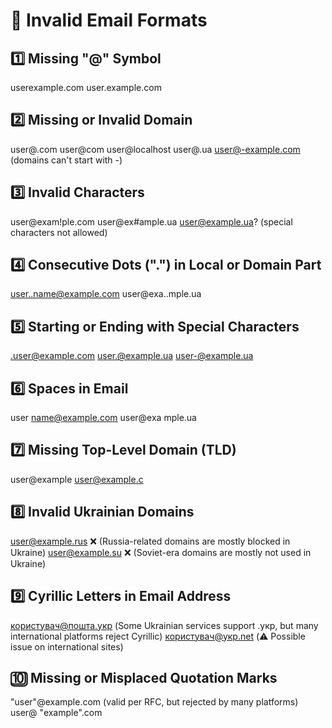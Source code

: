 # 🚫 Invalid Email Formats
## 1️⃣ Missing "@" Symbol
userexample.com
user.example.com
## 2️⃣ Missing or Invalid Domain
user@.com
user@com
user@localhost
user@.ua
user@-example.com (domains can't start with -)
## 3️⃣ Invalid Characters
user@exam!ple.com
user@ex#ample.ua
user@example.ua? (special characters not allowed)
## 4️⃣ Consecutive Dots (".") in Local or Domain Part
user..name@example.com
user@exa..mple.ua
## 5️⃣ Starting or Ending with Special Characters
.user@example.com
user.@example.ua
user-@example.ua
## 6️⃣ Spaces in Email
user name@example.com
user@exa mple.ua
## 7️⃣ Missing Top-Level Domain (TLD)
user@example
user@example.c
## 8️⃣ Invalid Ukrainian Domains
user@example.rus ❌ (Russia-related domains are mostly blocked in Ukraine)
user@example.su ❌ (Soviet-era domains are mostly not used in Ukraine)
## 9️⃣ Cyrillic Letters in Email Address
користувач@пошта.укр (Some Ukrainian services support .укр, but many international platforms reject Cyrillic)
користувач@укр.net (⚠️ Possible issue on international sites)
## 🔟 Missing or Misplaced Quotation Marks
"user"@example.com (valid per RFC, but rejected by many platforms)
user@ "example".com

